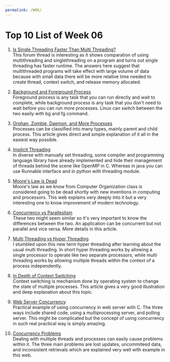 ```yaml
---
permalink: /W06/
---
```


# Top 10 List of Week 06

1. [Is Single Threading Faster Than Multi Threading?](https://stackoverflow.com/questions/49302861/single-threading-vs-multi-threading-in-c-by-pthread)  
   This forum thread is interesting as it shows comparation of using multithreading and singlethreading on a program and turns out single threading has faster runtime. The answers here suggest that multithreaded programs will take effect with large volume of data because with small data there will be more relative time needed to create thread, context switch, and release memory allocated.

2. [Background and Foreground Process](https://www.lifewire.com/multitasking-background-foreground-process-2180219)  
   Foreground process is any task that you can run directly and wait to complete, while background process is any task that you don't need to wait before you can run more processes. Linux can switch between the two easily with bg and fg command.

3. [Orphan, Zombie, Daemon, and More Processes](https://www.gmarik.info/blog/2012/orphan-vs-zombie-vs-daemon-processes/)  
   Processes can be classified into many types, mainly parent and child process. This article gives direct and simple explanation of it all in the easiest way possible.

4. [Implicit Threading](https://www.tutorialspoint.com/implicit-threading-and-language-based-threads)  
   In diverse with manually set threading, some compiler and programming language library have already implemented and hide their management of threads behind the scene like OpenMP in C. Whereas in java you can use Runnable interface and in python with threading module.

5. [Moore's Law is Dead](https://www.microcontrollertips.com/beyond-moores-law-new-solutions-beating-data-growth-curve/)  
   Moore's law as we know from Computer Organization class is considered going to be dead shortly with new inventions in computing and processors. This web explains very deeply into it but a very interesting one to know improvement of modern technology.

6. [Concurrency vs Paralleslism](https://www.tutorialspoint.com/concurrency_in_python/concurrency_in_python_concurrency_vs_parallelism.htm)  
   These two might seem similar so it's very important to know the differences between the two. An application can be concurrent but not parallel and vice versa. More details in this article.

7. [Multi Threading vs Hyper Threading](https://pediaa.com/what-is-the-difference-between-hyper-threading-and-multithreading/)  
   I stumbled upon this new term hyper threading after learning about the usual multi threading. In short hyper threading works by allowing a single processor to operate like two separate processors, while multi threading works by allowing multiple threads within the context of a process independently.

8. [In Depth of Context Switching](https://medium.com/runtimeerror/context-switching-in-depth-1d6d4e51ab32)  
   Context switching is mechanism done by operating system to change the state of multiple processes. This article gives a very good illustration and deep explanation about this topic.

9. [Web Server Concurrency](https://www.linuxjournal.com/content/three-ways-web-server-concurrency)  
   Practical example of using concurrency in web server with C. The three ways include shared code, using a multiprocessing server, and polling server. This might be complicated but the concept of using concurrency in such real practical way is simply amazing.

10. [Concurrency Problems](https://www.gatevidyalay.com/concurrency-problems-in-transaction/)  
   Dealing with multiple threads and processes can easily cause problems within it. The three main problems are lost updates, uncommiteed data, and inconsistent retrievals which are explained very well with example in this web.

